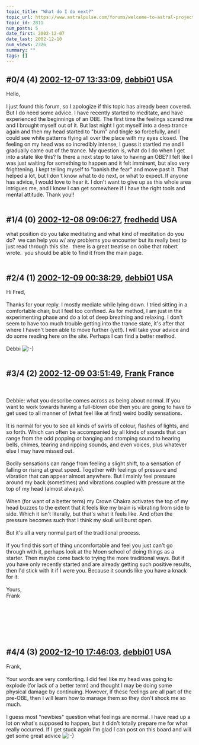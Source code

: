 ```yaml
---
topic_title: "What do I do next?"
topic_url: https://www.astralpulse.com/forums/welcome-to-astral-projection-experiences!/what-do-i-do-next
topic_id: 2811
num_posts: 5
date_first: 2002-12-07
date_last: 2002-12-10
num_views: 2326
summary: ""
tags: []
---
```


## \#0/4 (4) [2002-12-07 13:33:09](https://www.astralpulse.com/forums/index.php?msg=118541), [debbi01](https://www.astralpulse.com/forums/profile/?u=1561) USA ##
<section>
Hello,
<br>
<br>
I just found this forum, so I apologize if this topic has already been covered. But I do need some advice. I have recently started to meditate, and have experienced the beginnings of an OBE. The first time the feelings scared me and I brought myself out of it. But last night I got myself into a deep trance again and then my head started to "burn" and tingle so forcefully, and I could see white patterns flying all over the place with my eyes closed. The feeling on my head was so incredibly intense, I guess it startled me and I gradually came out of the trance. My question is, what do I do when I get into a state like this? Is there a next step to take to having an OBE? I felt like I was just waiting for something to happen and it felt imminent, but also very frightening. I kept telling myself to "banish the fear" and move past it. That helped a lot, but I don't know what to do next, or what to expect. If anyone has advice, I would love to hear it. I don't want to give up as this whole area intrigues me, and I know I can get somewhere if I have the right tools and mental attitude. Thank you!!
<br>
<br>
</section>

## \#1/4 (0) [2002-12-08 09:06:27](https://www.astralpulse.com/forums/index.php?msg=18426), [fredhedd](https://www.astralpulse.com/forums/profile/?u=692) USA ##
<section>
what position do you take meditating and what kind of meditation do you do?  we can help you w/ any problems you encounter but its really best to just read through this site.  there is a great treatise on oobe that robert wrote.  you should be able to find it from the main page.
<br>
<br>
</section>

## \#2/4 (1) [2002-12-09 00:38:29](https://www.astralpulse.com/forums/index.php?msg=18454), [debbi01](https://www.astralpulse.com/forums/profile/?u=1561) USA ##
<section>
Hi Fred,
<br>
<br>
Thanks for your reply. I mostly mediate while lying down. I tried sitting in a comfortable chair, but I feel too confined. As for method, I am just in the experimenting phase and do a lot of deep breathing and relaxing. I don't seem to have too much trouble getting into the trance state, it's after that where I haven't been able to move further (yet!). I will take your advice and do some reading here on the site. Perhaps I can find a better method.
<br>
<br>
Debbi
<img alt=":-)" class="smiley" src="https://www.astralpulse.com/forums/Smileys/fugue/smiley.png" title="Smiley"/>
<br>
<br>
</section>

## \#3/4 (2) [2002-12-09 03:51:49](https://www.astralpulse.com/forums/index.php?msg=18460), [Frank](https://www.astralpulse.com/forums/profile/?u=359) France ##
<section>
<br>
<br>
Debbie: what you describe comes across as being about normal. If you want to work towards having a full-blown obe then you are going to have to get used to all manner of (what feel like at first) weird bodily sensations.
<br>
<br>
It is normal for you to see all kinds of swirls of colour, flashes of lights, and so forth. Which can often be accompanied by all kinds of sounds that can range from the odd popping or banging and stomping sound to hearing bells, chimes, tearing and ripping sounds, and even voices, plus whatever else I may have missed out.
<br>
<br>
Bodily sensations can range from feeling a slight shift, to a sensation of falling or rising at great speed. Together with feelings of pressure and vibration that can appear almost anywhere. But I mainly feel pressure around my back (sometimes) and vibrations coupled with pressure at the top of my head (almost always).
<br>
<br>
When (for want of a better term) my Crown Chakra activates the top of my head buzzes to the extent that it feels like my brain is vibrating from side to side. Which it isn't literally, but that's what it feels like. And often the pressure becomes such that I think my skull will burst open.
<br>
<br>
But it's all a very normal part of the traditional process.
<br>
<br>
If you find this sort of thing uncomfortable and feel you just can't go through with it, perhaps look at the Moen school of doing things as a starter. Then maybe come back to trying the more traditional ways. But if you have only recently started and are already getting such positive results, then I'd stick with it if I were you. Because it sounds like you have a knack for it.
<br>
<br>
Yours,
<br>
Frank
<br>
<br>
<br>
<br>
<br>
<br>
<br>
</section>

## \#4/4 (3) [2002-12-10 17:46:03](https://www.astralpulse.com/forums/index.php?msg=18600), [debbi01](https://www.astralpulse.com/forums/profile/?u=1561) USA ##
<section>
Frank,
<br>
<br>
Your words are very comforting. I did feel like my head was going to explode (for lack of a better term) and thought I may be doing some physical damage by continuing. However, if these feelings are all part of the pre-OBE, then I will learn how to manage them so they don't shock me so much.
<br>
<br>
I guess most "newbies" question what feelings are normal. I have read up a lot on what's supposed to happen, but it didn't totally prepare me for what really occurred. If I get stuck again I'm glad I can post on this board and will get some great advice
<img alt=":-)" class="smiley" src="https://www.astralpulse.com/forums/Smileys/fugue/smiley.png" title="Smiley"/>
<br>
<br>
<br>
</section>